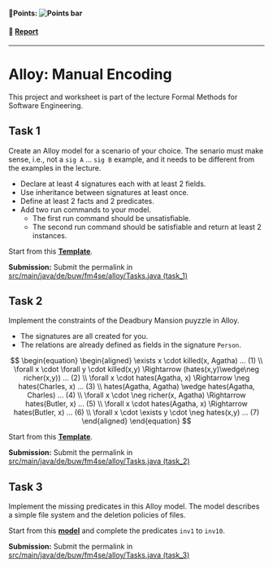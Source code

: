 #### 💯Points: ![Points bar](../../blob/badges/.github/badges/points-bar.svg)

#### 📝 [Report](../../blob/badges/report.md)
---

# Alloy: Manual Encoding

This project and worksheet is part of the lecture Formal Methods for Software Engineering. 

## Task 1

Create an Alloy model for a scenario of your choice. The senario must make sense, i.e., not a `sig A` ... `sig B` example, and it needs to be different from the examples in the lecture.
* Declare at least 4 signatures each with at least 2 fields. 
* Use inheritance between signatures at least once.
* Define at least 2 facts and 2 predicates.
* Add two run commands to your model.
  * The first run command should be unsatisfiable.
  * The second run command should be satisfiable and return at least 2 instances.

Start from this **[Template](https://play.formal-methods.net/?check=ALS&p=lumber-flinch-dart-relic)**.



**Submission:** Submit the permalink in [src/main/java/de/buw/fm4se/alloy/Tasks.java (task_1)](src/main/java/de/buw/fm4se/alloy/Tasks.java)

## Task 2

Implement the constraints of the Deadbury Mansion puyzzle in Alloy.
* The signatures are all created for you.
* The relations are already defined as fields in the signature `Person`.

$$
\begin{equation}
\begin{aligned}
  \exists x \cdot killed(x, Agatha) ... (1)  \\ 
  \forall x \cdot \forall y \cdot killed(x,y) \Rightarrow (hates(x,y)\wedge\neg richer(x,y)) ... (2) \\ 
  \forall x \cdot hates(Agatha, x) \Rightarrow \neg hates(Charles, x) ... (3) \\
  hates(Agatha, Agatha) \wedge hates(Agatha, Charles) ... (4) \\
  \forall x \cdot \neg richer(x, Agatha) \Rightarrow hates(Butler, x) ... (5) \\
  \forall x \cdot hates(Agatha, x) \Rightarrow hates(Butler, x) ... (6) \\
  \forall x \cdot \exists y \cdot \neg hates(x,y) ... (7)
\end{aligned}
\end{equation}
$$


Start from this **[Template](https://play.formal-methods.net/?check=ALS&p=poncho-wanted-single-legume)**.

**Submission:** Submit the permalink in [src/main/java/de/buw/fm4se/alloy/Tasks.java (task_2)](src/main/java/de/buw/fm4se/alloy/Tasks.java)

## Task 3

Implement the missing predicates in this Alloy model. The model describes a simple file system and the deletion policies of files.

Start from this **[model](https://alloy.formal-methods.net/?check=ALS&p=thirty-fog-cackle-jacket)** and complete the predicates `inv1` to `inv10`.

**Submission:** Submit the permalink in [src/main/java/de/buw/fm4se/alloy/Tasks.java (task_3)](src/main/java/de/buw/fm4se/alloy/Tasks.java)